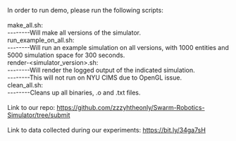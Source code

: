 In order to run demo, please run the following scripts: <br />
<br />
make_all.sh: <br />
--------Will make all versions of the simulator. <br />
run_example_on_all.sh: <br />
--------Will run an example simulation on all versions, with 1000 entities and 5000 simulation space for 300 seconds. <br />
render-<simulator_version>.sh: <br />
--------Will render the logged output of the indicated simulation. <br />
--------This will not run on NYU CIMS due to OpenGL issue. <br />
clean_all.sh: <br />
--------Cleans up all binaries, .o  and .txt files. <br />
<br />
Link to our repo: https://github.com/zzzyhtheonly/Swarm-Robotics-Simulator/tree/submit <br />
<br />
Link to data collected during our experiments: https://bit.ly/34ga7sH
